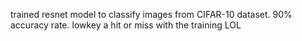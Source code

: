 trained resnet model to classify images from CIFAR-10 dataset. 90% accuracy rate. lowkey a hit or miss with the training LOL